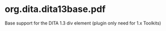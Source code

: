 org.dita.dita13base.pdf
=======================

Base support for the DITA 1.3 div element (plugin only need for 1.x Toolkits)
